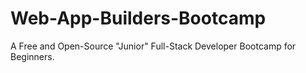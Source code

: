 # Web-App-Builders-Bootcamp
A Free and Open-Source "Junior" Full-Stack Developer Bootcamp for Beginners.

